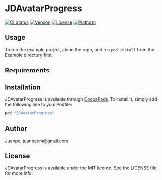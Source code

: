 # JDAvatarProgress

[![CI Status](http://img.shields.io/travis/Juanpe/JDAvatarProgress.svg?style=flat)](https://travis-ci.org/Juanpe/JDAvatarProgress)
[![Version](https://img.shields.io/cocoapods/v/JDAvatarProgress.svg?style=flat)](http://cocoapods.org/pods/JDAvatarProgress)
[![License](https://img.shields.io/cocoapods/l/JDAvatarProgress.svg?style=flat)](http://cocoapods.org/pods/JDAvatarProgress)
[![Platform](https://img.shields.io/cocoapods/p/JDAvatarProgress.svg?style=flat)](http://cocoapods.org/pods/JDAvatarProgress)

## Usage

To run the example project, clone the repo, and run `pod install` from the Example directory first.

## Requirements

## Installation

JDAvatarProgress is available through [CocoaPods](http://cocoapods.org). To install
it, simply add the following line to your Podfile:

```ruby
pod "JDAvatarProgress"
```

## Author

Juanpe, juanpecm@gmail.com

## License

JDAvatarProgress is available under the MIT license. See the LICENSE file for more info.
